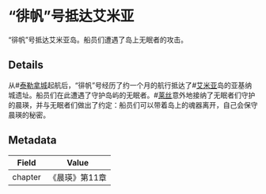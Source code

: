 # “徘帆”号抵达艾米亚
“徘帆”号抵达艾米亚岛。船员们遭遇了岛上无眠者的攻击。

## Details
从#[泰勒拿城](locations/thaylen-city)起航后，“徘帆”号经历了约一个月的航行抵达了#[艾米亚](locations/aimia)岛的亚基纳城遗址。船员们在此遭遇了守护岛屿的无眠者。#[莱丝](characters/rysn)意外地接纳了无眠者们守护的晨瑛，并与无眠者们做出了约定：船员们可以带着岛上的魂器离开，自己会保守晨瑛的秘密。


## Metadata
| Field | Value |
| ----- | ----- |
| chapter | 《晨瑛》第11章 |

